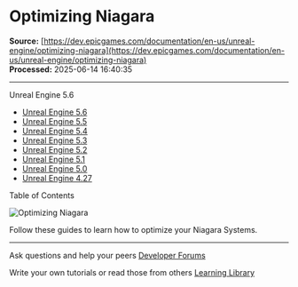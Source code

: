 # Optimizing Niagara

**Source:** [https://dev.epicgames.com/documentation/en-us/unreal-engine/optimizing-niagara](https://dev.epicgames.com/documentation/en-us/unreal-engine/optimizing-niagara)  
**Processed:** 2025-06-14 16:40:35

---

Unreal Engine 5.6

-   [Unreal Engine 5.6](/documentation/en-us/unreal-engine/optimizing-niagara?application_version=5.6)
-   [Unreal Engine 5.5](/documentation/en-us/unreal-engine/optimizing-niagara?application_version=5.5)
-   [Unreal Engine 5.4](/documentation/en-us/unreal-engine/optimizing-niagara?application_version=5.4)
-   [Unreal Engine 5.3](/documentation/en-us/unreal-engine/optimizing-niagara?application_version=5.3)
-   [Unreal Engine 5.2](/documentation/en-us/unreal-engine/optimizing-niagara?application_version=5.2)
-   [Unreal Engine 5.1](/documentation/en-us/unreal-engine/optimizing-niagara?application_version=5.1)
-   [Unreal Engine 5.0](/documentation/en-us/unreal-engine/optimizing-niagara?application_version=5.0)
-   [Unreal Engine 4.27](/documentation/en-us/unreal-engine/optimizing-niagara?application_version=4.27)

Table of Contents

![Optimizing Niagara](https://dev.epicgames.com/community/api/documentation/image/63a2779b-0838-472e-b594-29456db6a827?resizing_type=fill&width=1920&height=335)

Follow these guides to learn how to optimize your Niagara Systems.

---

Ask questions and help your peers [Developer Forums](https://forums.unrealengine.com/categories?tag=unreal-engine)

Write your own tutorials or read those from others [Learning Library](https://documentation-assets-ssr/community/unreal-engine/learning)